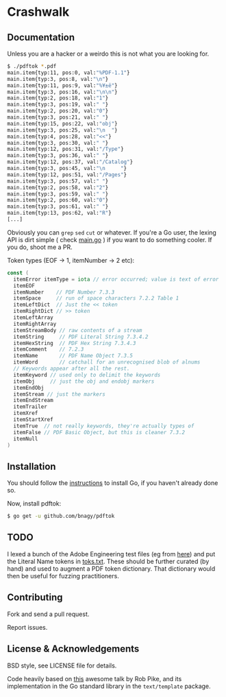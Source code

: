 Crashwalk
=======

## Documentation

Unless you are a hacker or a weirdo this is not what you are looking for.

```bash
$ ./pdftok *.pdf
main.item{typ:11, pos:0, val:"%PDF-1.1"}
main.item{typ:3, pos:8, val:"\n"}
main.item{typ:11, pos:9, val:"%¥±ë"}
main.item{typ:3, pos:16, val:"\n\n"}
main.item{typ:2, pos:18, val:"1"}
main.item{typ:3, pos:19, val:" "}
main.item{typ:2, pos:20, val:"0"}
main.item{typ:3, pos:21, val:" "}
main.item{typ:15, pos:22, val:"obj"}
main.item{typ:3, pos:25, val:"\n  "}
main.item{typ:4, pos:28, val:"<<"}
main.item{typ:3, pos:30, val:" "}
main.item{typ:12, pos:31, val:"/Type"}
main.item{typ:3, pos:36, val:" "}
main.item{typ:12, pos:37, val:"/Catalog"}
main.item{typ:3, pos:45, val:"\n     "}
main.item{typ:12, pos:51, val:"/Pages"}
main.item{typ:3, pos:57, val:" "}
main.item{typ:2, pos:58, val:"2"}
main.item{typ:3, pos:59, val:" "}
main.item{typ:2, pos:60, val:"0"}
main.item{typ:3, pos:61, val:" "}
main.item{typ:13, pos:62, val:"R"}
[...]
```

Obviously you can `grep` `sed` `cut` or whatever. If you're a Go user, the lexing API is dirt simple ( check [main.go](main.go) ) if you want to do something cooler. If you do, shoot me a PR.

Token types (EOF -> 1, itemNumber -> 2 etc):
```go
const (
  itemError itemType = iota // error occurred; value is text of error
  itemEOF
  itemNumber    // PDF Number 7.3.3
  itemSpace     // run of space characters 7.2.2 Table 1
  itemLeftDict  // Just the << token
  itemRightDict // >> token
  itemLeftArray
  itemRightArray
  itemStreamBody // raw contents of a stream
  itemString     // PDF Literal String 7.3.4.2
  itemHexString  // PDF Hex String 7.3.4.3
  itemComment    // 7.2.3
  itemName       // PDF Name Object 7.3.5
  itemWord       // catchall for an unrecognised blob of alnums
  // Keywords appear after all the rest.
  itemKeyword // used only to delimit the keywords
  itemObj     // just the obj and endobj markers
  itemEndObj
  itemStream // just the markers
  itemEndStream
  itemTrailer
  itemXref
  itemStartXref
  itemTrue  // not really keywords, they're actually types of
  itemFalse // PDF Basic Object, but this is cleaner 7.3.2
  itemNull
)
```

## Installation

You should follow the [instructions](https://golang.org/doc/install) to
install Go, if you haven't already done so.

Now, install pdftok:
```bash
$ go get -u github.com/bnagy/pdftok
```

## TODO

I lexed a bunch of the Adobe Engineering test files (eg from [here](http://acroeng.adobe.com/wp/?page_id=10)) and put the Literal Name tokens in [toks.txt](toks.txt). These should be further curated (by hand) and used to augment a PDF token dictionary. That dictionary would then be useful for fuzzing practitioners.

## Contributing

Fork and send a pull request.

Report issues.

## License & Acknowledgements

BSD style, see LICENSE file for details.

Code heavily based on [this](http://cuddle.googlecode.com/hg/talk/lex.html) awesome talk by Rob Pike, and its implementation in the Go standard library in the `text/template` package.

